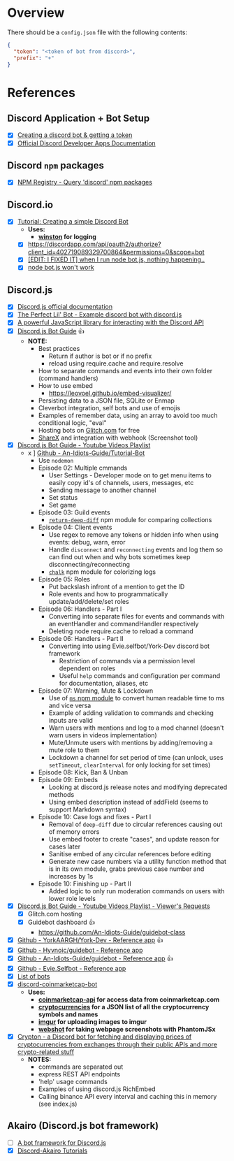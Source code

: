 Overview
========

There should be a `config.json` file with the following contents:

```json
{
  "token": "<token of bot from discord>",
  "prefix": "+"
}
```

References
==========

Discord Application + Bot Setup
-------------------------------    
-   [x] [Creating a discord bot & getting a token](https://github.com/reactiflux/discord-irc/wiki/Creating-a-discord-bot-&-getting-a-token)
-   [x] [Official Discord Developer Apps Documentation](https://discordapp.com/developers/docs/intro)

Discord `npm` packages
----------------------
-   [x] [NPM Registry - Query 'discord' npm packages](https://www.npmjs.com/search?q=discord)

Discord.io
----------
-   [x] [Tutorial: Creating a simple Discord Bot](https://medium.com/@renesansz/tutorial-creating-a-simple-discord-bot-9465a2764dc0)
    -   **Uses:**
        -   **[winston](https://github.com/winstonjs/winston) for logging**
    -   [x] <https://discordapp.com/api/oauth2/authorize?client_id=402719089329700864&permissions=0&scope=bot>
    -   [x] [[EDIT: I FIXED IT] when I run node bot.js, nothing happening..](https://github.com/renesansz/discord-greeter-bot/issues/44)
    -   [x] [node bot.js won't work](https://github.com/renesansz/discord-greeter-bot/issues/30)

Discord.js
----------
-   [x] [Discord.js official documentation](https://discord.js.org/#/docs/main/stable/general/welcome)
-   [x] [The Perfect Lil' Bot - Example discord bot with discord.js](https://gist.github.com/eslachance/3349734a98d30011bb202f47342601d3)
-   [x] [A powerful JavaScript library for interacting with the Discord API](https://github.com/hydrabolt/discord.js)
-   [x] [Discord.js Bot Guide](https://anidiotsguide.gitbooks.io/discord-js-bot-guide/) 👍
    -   **NOTE:**
        -   Best practices
            -   Return if author is bot or if no prefix
            -   reload using require.cache and require.resolve
        -   How to separate commands and events into their own folder (command handlers)
        -   How to use embed
            -   <https://leovoel.github.io/embed-visualizer/>
        -   Persisting data to a JSON file, SQLite or Enmap
        -   Cleverbot integration, self bots and use of emojis
        -   Examples of remember data, using an array to avoid too much conditional logic, "eval"
        -   Hosting bots on [Glitch.com](https://glitch.com/) for free
        -   [ShareX](https://getsharex.com/) and integration with webhook (Screenshot tool)
-   [x] [Discord.js Bot Guide - Youtube Videos Playlist](https://www.youtube.com/playlist?list=PLR2_rarYLHfg6ZJqq0WTMmI9uLcd7_GRO)
    -   x ] [Github - An-Idiots-Guide/Tutorial-Bot](https://github.com/An-Idiots-Guide/Tutorial-Bot)
        -   Use `nodemon`
        -   Episode 02: Multiple cmmands
            -   User Settings - Developer mode on to get menu items to easily copy id's of channels, users, messages, etc
            -   Sending message to another channel
            -   Set status
            -   Set game
        -   Episode 03: Guild events
            -   [`return-deep-diff`](https://www.npmjs.com/package/return-deep-diff) npm module for comparing collections
        -   Episode 04: Client events
            -   Use regex to remove any tokens or hidden info when using events: debug, warn, error
            -   Handle `disconnect` and `reconnecting` events and log them so can find out when and why bots sometimes keep disconnecting/reconnecting
            -   [`chalk`](https://www.npmjs.com/package/chalk) npm module for colorizing logs
        -   Episode 05: Roles
            -   Put backslash infront of a mention to get the ID
            -   Role events and how to programmatically update/add/delete/set roles
        -   Episode 06: Handlers - Part I
            -   Converting into separate files for events and commands with an eventHandler and commandHandler respectively
            -   Deleting node require.cache to reload a command
        -   Episode 06: Handlers - Part II
            -   Converting into using Evie.selfbot/York-Dev discord bot framework
                -   Restriction of commands via a permission level dependent on roles
                -   Useful `help` commands and configuration per command for documentation, aliases, etc
        -   Episode 07: Warning, Mute & Lockdown
            -   Use of [`ms` npm module](https://www.npmjs.com/package/ms) to convert human readable time to ms and vice versa
            -   Example of adding validation to commands and checking inputs are valid
            -   Warn users with mentions and log to a mod channel (doesn't warn users in videos implementation)
            -   Mute/Unmute users with mentions by adding/removing a mute role to them
            -   Lockdown a channel for set period of time (can unlock, uses `setTimeout`, `clearInterval` for only locking for set times)
        -   Episode 08: Kick, Ban & Unban
        -   Episode 09: Embeds
            -   Looking at discord.js release notes and modifying deprecated methods
            -   Using embed description instead of addField (seems to support Markdown syntax)
        -   Episode 10: Case logs and fixes - Part I
            -   Removal of `deep-diff` due to circular references causing out of memory errors
            -   Use embed footer to create "cases", and update reason for cases later
            -   Sanitise embed of any circular references before editing
            -   Generate new case numbers via a utility function method that is in its own module, grabs previous case number and increases by 1s
        -   Episode 10: Finishing up - Part II
            -   Added logic to only run moderation commands on users with lower role levels
-   [x] [Discord.js Bot Guide - Youtube Videos Playlist - Viewer's Requests](https://www.youtube.com/playlist?list=PLR2_rarYLHfiiGobZwWFLtZteu6pd_nRy)
    -   [x] Glitch.com hosting
    -   [x] Guidebot dashboard 👍
        -   <https://github.com/An-Idiots-Guide/guidebot-class>
-   [x] [Github - YorkAARGH/York-Dev - Reference app](https://github.com/YorkAARGH/York-Dev) 👍
-   [x] [Github - Hyvnoic/guidebot - Reference app](https://github.com/Hyvonic/guidebot)
-   [x] [Github - An-Idiots-Guide/guidebot - Reference app](https://github.com/An-Idiots-Guide/guidebot) 👍
-   [x] [Github - Evie.Selfbot - Reference app](https://github.com/eslachance/evie.selfbot)
-   [x] [List of bots](https://botlist.co/)
-   [x] [discord-coinmarketcap-bot](https://github.com/EricCrosson/discord-coinmarketcap-bot)
    -   **Uses:**
        -   **[coinmarketcap-api](https://github.com/ericcrosson/coinmarketcap-api) for access data from coinmarketcap.com**
        -   **[cryptocurrencies](https://github.com/crypti/cryptocurrencies) for a JSON list of all the cryptocurrency symbols and names**
        -   **[imgur](https://github.com/kaimallea/node-imgur) for uploading images to imgur**
        -   **[webshot](https://github.com/brenden/node-webshot) for taking webpage screenshots with PhantomJSx**
-   [x] [Crypton - a Discord bot for fetching and displaying prices of cryptocurrencies from exchanges through their public APIs and more crypto-related stuff](https://github.com/Trophonix/Crypton)
    -   **NOTES:**
        -   commands are separated out
        -   express REST API endpoints
        -   'help' usage commands
        -   Examples of using discord.js RichEmbed
        -   Calling binance API every interval and caching this in memory (see index.js)


Akairo (Discord.js bot framework)
---------------------------------
-   [ ] [A bot framework for Discord.js](https://github.com/1Computer1/discord-akairo)
-   [x] [Discord-Akairo Tutorials](https://1computer1.gitbooks.io/akairo-tutorials/content/)
